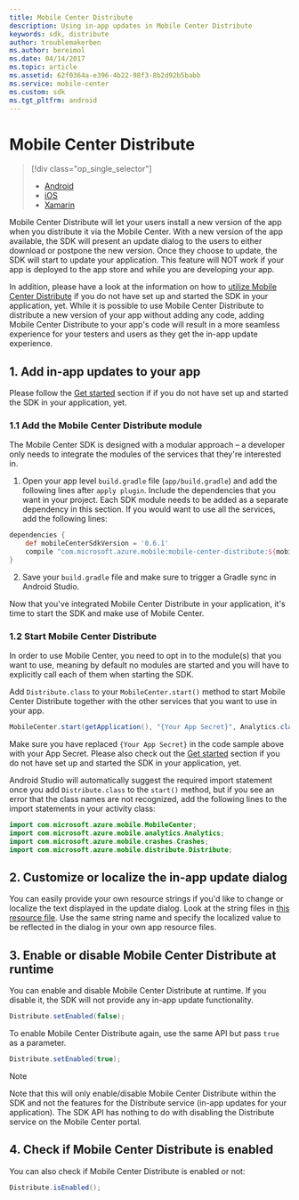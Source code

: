 ```yaml
---
title: Mobile Center Distribute
description: Using in-app updates in Mobile Center Distribute
keywords: sdk, distribute
author: troublemakerben
ms.author: bereimol
ms.date: 04/14/2017
ms.topic: article
ms.assetid: 62f0364a-e396-4b22-98f3-8b2d92b5babb
ms.service: mobile-center
ms.custom: sdk
ms.tgt_pltfrm: android
---
```


# Mobile Center Distribute

> [!div class="op_single_selector"]
> * [Android](android.md)
> * [iOS](ios.md)
> * [Xamarin](xamarin.md)

Mobile Center Distribute will let your users install a new version of the app when you distribute it via the Mobile Center. With a new version of the app available, the SDK will present an update dialog to the users to either download or postpone the new version. Once they choose to update, the SDK will start to update your application. This feature will NOT work if your app is deployed to the app store and while you are developing your app.

In addition, please have a look at the information on how to [utilize Mobile Center Distribute](~/distribution/index.md) if you do not have set up and started the SDK in your application, yet.
While it is possible to use Mobile Center Distribute to distribute a new version of your app without adding any code, adding Mobile Center Distribute to your app's code will result in a more seamless experience for your testers and users as they get the in-app update experience.

## 1. Add in-app updates to your app

Please follow the [Get started](~/sdk/get-started/android.md) section if if you do not have set up and started the SDK in your application, yet.

### 1.1 Add the Mobile Center Distribute module

The Mobile Center SDK is designed with a modular approach – a developer only needs to integrate the modules of the services that they're interested in.

1. Open your app level `build.gradle` file (`app/build.gradle`) and add the following lines after `apply plugin`. Include the dependencies that you want in your project. Each SDK module needs to be added as a separate dependency in this section. If you would want to use all the services, add the following lines:

```groovy
dependencies {
	def mobileCenterSdkVersion = '0.6.1'
    compile "com.microsoft.azure.mobile:mobile-center-distribute:${mobileCenterSdkVersion}"
}
```

2. Save your `build.gradle` file and make sure to trigger a Gradle sync in Android Studio.

Now that you've integrated Mobile Center Distribute in your application, it's time to start the SDK and make use of Mobile Center.

### 1.2 Start Mobile Center Distribute

In order to use Mobile Center, you need to opt in to the module(s) that you want to use, meaning by default no modules are started and you will have to explicitly call each of them when starting the SDK. 

Add `Distribute.class` to your `MobileCenter.start()` method to start Mobile Center Distribute together with the other services that you want to use in your app.

```java
MobileCenter.start(getApplication(), "{Your App Secret}", Analytics.class, Crashes.class, Distribute.class);
```

Make sure you have replaced `{Your App Secret}` in the code sample above with your App Secret. Please also check out the [Get started](~/sdk/get-started/android.md) section if you do not have set up and started the SDK in your application, yet.

Android Studio will automatically suggest the required import statement once you add `Distribute.class` to the `start()` method, but if you see an error that the class names are not recognized, add the following lines to the import statements in your activity class:

```java
import com.microsoft.azure.mobile.MobileCenter;
import com.microsoft.azure.mobile.analytics.Analytics;
import com.microsoft.azure.mobile.crashes.Crashes;
import com.microsoft.azure.mobile.distribute.Distribute;
```

## 2. Customize or localize the in-app update dialog

You can easily provide your own resource strings if you'd like to change or localize the text displayed in the update dialog. Look at the string files in [this resource file](https://github.com/Microsoft/mobile-center-sdk-android/blob/master/sdk/mobile-center-distribute/src/main/res/values/strings.xml). Use the same string name and specify the localized value to be reflected in the dialog in your own app resource files. 

## 3. Enable or disable Mobile Center Distribute at runtime

You can enable and disable Mobile Center Distribute at runtime. If you disable it, the SDK will not provide any in-app update functionality.

```java
Distribute.setEnabled(false);
```
To enable Mobile Center Distribute again, use the same API but pass `true` as a parameter.

```java
Distribute.setEnabled(true);
```

> [!NOTE]
> Note that this will only enable/disable Mobile Center Distribute within the SDK and not the features for the Distribute service (in-app updates for your application). The SDK API has nothing to do with disabling the Distribute service on the Mobile Center portal.

## 4. Check if Mobile Center Distribute is enabled

You can also check if Mobile Center Distribute is enabled or not:

```java
Distribute.isEnabled();
```
